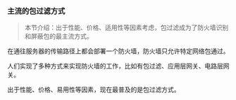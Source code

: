### 主流的包过滤方式

> 本节介绍：出于性能、价格、适用性等因素考虑，包过滤成为了防火墙识别和屏蔽包的最主流方式。

在通往服务器的传输路径上都会部署一个防火墙，防火墙只允许特定网络包通过。

人们实现了多种方式来实现防火墙的工作，比如有包过滤、应用层网关、电路层网关。

出于性能、价格、易用性等因素，现在最普及的是包过滤方式。